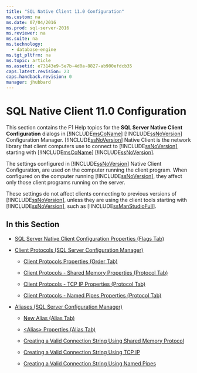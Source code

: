 ```yaml
---
title: "SQL Native Client 11.0 Configuration"
ms.custom: na
ms.date: 07/04/2016
ms.prod: sql-server-2016
ms.reviewer: na
ms.suite: na
ms.technology: 
  - database-engine
ms.tgt_pltfrm: na
ms.topic: article
ms.assetid: e73143e9-5e7b-4d0a-8827-ab900efdcb35
caps.latest.revision: 23
caps.handback.revision: 0
manager: jhubbard
---
```

# SQL Native Client 11.0 Configuration
This section contains the F1 Help topics for the **SQL Server Native Client Configuration** dialogs in [!INCLUDE[msCoName](../../Topics/TopicNameContainA/tokens/msCoName_md.md)] [!INCLUDE[ssNoVersion](../../Topics/TopicNameContainA/tokens/ssNoVersion_md.md)] Configuration Manager. [!INCLUDE[ssNoVersion](../../Topics/TopicNameContainA/tokens/ssNoVersion_md.md)] Native Client is the network library that client computers use to connect to [!INCLUDE[ssNoVersion](../../Topics/TopicNameContainA/tokens/ssNoVersion_md.md)], starting with [!INCLUDE[msCoName](../../Topics/TopicNameContainA/tokens/msCoName_md.md)] [!INCLUDE[ssNoVersion](../../Topics/TopicNameContainA/tokens/ssNoVersion_md.md)].  
  
 The settings configured in [!INCLUDE[ssNoVersion](../../Topics/TopicNameContainA/tokens/ssNoVersion_md.md)] Native Client Configuration, are used on the computer running the client program. When configured on the computer running [!INCLUDE[ssNoVersion](../../Topics/TopicNameContainA/tokens/ssNoVersion_md.md)], they affect only those client programs running on the server.  
  
 These settings do not affect clients connecting to previous versions of [!INCLUDE[ssNoVersion](../../Topics/TopicNameContainA/tokens/ssNoVersion_md.md)], unless they are using the client tools starting with [!INCLUDE[ssNoVersion](../../Topics/TopicNameContainA/tokens/ssNoVersion_md.md)], such as [!INCLUDE[ssManStudioFull](../../Topics/TopicNameContainA/tokens/ssManStudioFull_md.md)].  
  
## In this Section  
  
-   [SQL Server Native Client Configuration Properties (Flags Tab)](../../Topics/TopicNameNotContainA/SQL-Server-Native-Client-Configuration-Properties--Flags-Tab-.md)  
  
-   [Client Protocols (SQL Server Configuration Manager)](../../Topics/TopicNameNotContainA/Client-Protocols--SQL-Server-Configuration-Manager-.md)  
  
    -   [Client Protocols Properties (Order Tab)](../../Topics/TopicNameNotContainA/Client-Protocols-Properties--Order-Tab-.md)  
  
    -   [Client Protocols - Shared Memory Properties (Protocol Tab)](../../Topics/TopicNameNotContainA/Client-Protocols---Shared-Memory-Properties--Protocol-Tab-.md)  
  
    -   [Client Protocols - TCP IP Properties (Protocol Tab)](../../Topics/TopicNameNotContainA/Client-Protocols---TCP-IP-Properties--Protocol-Tab-.md)  
  
    -   [Client Protocols - Named Pipes Properties (Protocol Tab)](../../Topics/TopicNameNotContainA/Client-Protocols---Named-Pipes-Properties--Protocol-Tab-.md)  
  
-   [Aliases (SQL Server Configuration Manager)](../../Topics/TopicNameNotContainA/Aliases--SQL-Server-Configuration-Manager-.md)  
  
    -   [New Alias (Alias Tab)](../../Topics/TopicNameNotContainA/New-Alias--Alias-Tab-.md)  
  
    -   [<Alias\> Properties (Alias Tab)](../Topic/%3CAlias%3E%20Properties%20\(Alias%20Tab\).md)  
  
    -   [Creating a Valid Connection String Using Shared Memory Protocol](../../Topics/TopicNameContainA/Creating-a-Valid-Connection-String-Using-Shared-Memory-Protocol.md)  
  
    -   [Creating a Valid Connection String Using TCP IP](../../Topics/TopicNameContainA/Creating-a-Valid-Connection-String-Using-TCP-IP.md)  
  
    -   [Creating a Valid Connection String Using Named Pipes](assetId:///90930ff2-143b-4651-8ae3-297103600e4f)